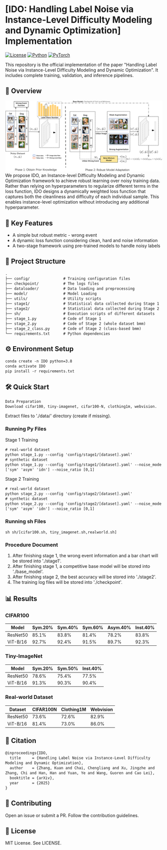 # [IDO: Handling Label Noise via Instance-Level Difficulty Modeling and Dynamic Optimization] Implementation

[![License](https://img.shields.io/badge/License-MIT-blue.svg)](LICENSE)
[![Python](https://img.shields.io/badge/Python-3.8%2B-blue)](https://www.python.org/)
[![PyTorch](https://img.shields.io/badge/PyTorch-1.12%2B-orange)](https://pytorch.org/)

This repository is the official implementation of the paper "Handling Label Noise via Instance-Level Difficulty
Modeling and Dynamic Optimization". It includes complete training, validation, and inference pipelines.

## 📌 Overview

![Overview](Overview.png)We propose IDO, an Instance-level Difficulty Modeling and Dynamic Optimization framework to achieve robust learning over noisy training data. Rather than relying on hyperparameters to regularize different terms in the loss function, IDO designs a dynamically weighted loss function that captures both the cleanliness and difficulty of each individual sample.
This enables instance-level optimization without introducing any additional hyperparameter.

## 🚀 Key Features

- A simple but robust metric - wrong event
- A dynamic loss function considering clean, hard and noise information
- A two-stage framework using pre-trained models to handle noisy labels

## 📂 Project Structure

```plaintext
.
├── config/               # Training configuration files
├── checkpoint/           # The logs files
├── dataloader/           # Data loading and preprocessing
├── model/                # Model Loading
├── utils/                # Utility scripts
├── stage1/               # Statistical data collected during Stage 1
├── stage2/               # Statistical data collected during Stage 2
├── sh/                   # Execution scripts of different datasets
├── stage_1.py            # Code of Stage 1
├── stage_2.py            # Code of Stage 2 (whole dataset bmm)
├── stage_2_class.py      # Code of Stage 2 (class-based bmm)
└── requirements.txt      # Python dependencies
```

## ⚙️ Environment Setup

```
conda create -n IDO python=3.8
conda activate IDO
pip install -r requirements.txt
```

## 🛠️ Quick Start

```
Data Preparation
Download cifar100, tiny-imagenet, cifar100-N, clothing1m, webvision.
```

Extract files to './data/' directory (create if missing).

### Running Py Files 

Stage 1 Training

```
# real-world dataset
python stage_1.py --config 'config/stage1/[dataset].yaml' 
# synthetic dataset
python stage_1.py --config 'config/stage1/[dataset].yaml' --noise_mode ['sym' 'asym' 'idn'] --noise_ratio [0,1]
```

Stage 2 Training

```
# real-world dataset
python stage_2.py --config 'config/stage2/[dataset].yaml' 
# synthetic dataset
python stage_2.py --config 'config/stage2/[dataset].yaml' --noise_mode ['sym' 'asym' 'idn'] --noise_ratio [0,1]
```

### Running sh Files

```
sh sh/[cifar100.sh, tiny_imagenet.sh,realworld.sh]
```

### Procedure Document

1. After finishing stage 1, the wrong event information and a bar chart will be stored into './stage1'.
2. After finishing stage 1, a competitive base model will be stored into './base_model'.
3. After finishing stage 2, the best accuracy will be stored into './stage2'.
4. The training log files will be stored into './checkpoint'.

## 📊 Results

### CIFAR100

| Model    | Sym.20% | Sym.40% | Sym.60% | Asym.40% | Inst.40% |
| -------- | ------- | ------- | ------- | -------- | -------- |
| ResNet50 | 85.1%   | 83.8%   | 81.4%   | 78.2%    | 83.8%    |
| ViT-B/16 | 92.7%   | 92.4%   | 91.5%   | 89.7%    | 92.3%    |

### Tiny-ImageNet

| Model    | Sym.20% | Sym.50% | Inst.40% |
| -------- | ------- | ------- | -------- |
| ResNet50 | 78.6%   | 75.4%   | 77.5%    |
| ViT-B/16 | 91.3%   | 90.3%   | 90.4%    |

### Real-world Dataset

| Dataset  | CIFAR100N | Clothing1M | Webvision |
| -------- | --------- | ---------- | --------- |
| ResNet50 | 73.6%     | 72.6%      | 82.9%     |
| ViT-B/16 | 81.4%     | 73.0%      | 86.0%     |

## 📜 Citation

```
@inproceedings{IDO,
  title     = {Handling Label Noise via Instance-Level Difficulty Modeling and Dynamic Optimization},
  author    = {Zhang, Kuan and Chai, Chengliang and Xu, Jingzhe and Zhang, Chi and Han, Han and Yuan, Ye and Wang, Guoren and Cao Lei},
  booktitle = {arXiv},
  year      = {2025}
}
```

## 🤝 Contributing

Open an issue or submit a PR. Follow the contribution guidelines.

## 📄 License

MIT License. See LICENSE.

